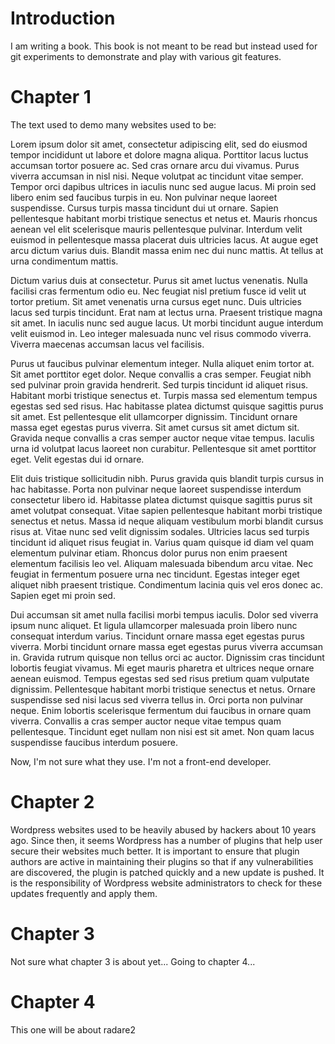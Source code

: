# Introduction

I am writing a book. This book is not meant to be read but instead used for git experiments to demonstrate and play with various git features.

# Chapter 1

The text used to demo many websites used to be:


Lorem ipsum dolor sit amet, consectetur adipiscing elit, sed do eiusmod tempor incididunt ut labore et dolore magna aliqua. Porttitor lacus luctus accumsan tortor posuere ac. Sed cras ornare arcu dui vivamus. Purus viverra accumsan in nisl nisi. Neque volutpat ac tincidunt vitae semper. Tempor orci dapibus ultrices in iaculis nunc sed augue lacus. Mi proin sed libero enim sed faucibus turpis in eu. Non pulvinar neque laoreet suspendisse. Cursus turpis massa tincidunt dui ut ornare. Sapien pellentesque habitant morbi tristique senectus et netus et. Mauris rhoncus aenean vel elit scelerisque mauris pellentesque pulvinar. Interdum velit euismod in pellentesque massa placerat duis ultricies lacus. At augue eget arcu dictum varius duis. Blandit massa enim nec dui nunc mattis. At tellus at urna condimentum mattis.

Dictum varius duis at consectetur. Purus sit amet luctus venenatis. Nulla facilisi cras fermentum odio eu. Nec feugiat nisl pretium fusce id velit ut tortor pretium. Sit amet venenatis urna cursus eget nunc. Duis ultricies lacus sed turpis tincidunt. Erat nam at lectus urna. Praesent tristique magna sit amet. In iaculis nunc sed augue lacus. Ut morbi tincidunt augue interdum velit euismod in. Leo integer malesuada nunc vel risus commodo viverra. Viverra maecenas accumsan lacus vel facilisis.

Purus ut faucibus pulvinar elementum integer. Nulla aliquet enim tortor at. Sit amet porttitor eget dolor. Neque convallis a cras semper. Feugiat nibh sed pulvinar proin gravida hendrerit. Sed turpis tincidunt id aliquet risus. Habitant morbi tristique senectus et. Turpis massa sed elementum tempus egestas sed sed risus. Hac habitasse platea dictumst quisque sagittis purus sit amet. Est pellentesque elit ullamcorper dignissim. Tincidunt ornare massa eget egestas purus viverra. Sit amet cursus sit amet dictum sit. Gravida neque convallis a cras semper auctor neque vitae tempus. Iaculis urna id volutpat lacus laoreet non curabitur. Pellentesque sit amet porttitor eget. Velit egestas dui id ornare.

Elit duis tristique sollicitudin nibh. Purus gravida quis blandit turpis cursus in hac habitasse. Porta non pulvinar neque laoreet suspendisse interdum consectetur libero id. Habitasse platea dictumst quisque sagittis purus sit amet volutpat consequat. Vitae sapien pellentesque habitant morbi tristique senectus et netus. Massa id neque aliquam vestibulum morbi blandit cursus risus at. Vitae nunc sed velit dignissim sodales. Ultricies lacus sed turpis tincidunt id aliquet risus feugiat in. Varius quam quisque id diam vel quam elementum pulvinar etiam. Rhoncus dolor purus non enim praesent elementum facilisis leo vel. Aliquam malesuada bibendum arcu vitae. Nec feugiat in fermentum posuere urna nec tincidunt. Egestas integer eget aliquet nibh praesent tristique. Condimentum lacinia quis vel eros donec ac. Sapien eget mi proin sed.

Dui accumsan sit amet nulla facilisi morbi tempus iaculis. Dolor sed viverra ipsum nunc aliquet. Et ligula ullamcorper malesuada proin libero nunc consequat interdum varius. Tincidunt ornare massa eget egestas purus viverra. Morbi tincidunt ornare massa eget egestas purus viverra accumsan in. Gravida rutrum quisque non tellus orci ac auctor. Dignissim cras tincidunt lobortis feugiat vivamus. Mi eget mauris pharetra et ultrices neque ornare aenean euismod. Tempus egestas sed sed risus pretium quam vulputate dignissim. Pellentesque habitant morbi tristique senectus et netus. Ornare suspendisse sed nisi lacus sed viverra tellus in. Orci porta non pulvinar neque. Enim lobortis scelerisque fermentum dui faucibus in ornare quam viverra. Convallis a cras semper auctor neque vitae tempus quam pellentesque. Tincidunt eget nullam non nisi est sit amet. Non quam lacus suspendisse faucibus interdum posuere.

Now, I'm not sure what they use. I'm not a front-end developer.

# Chapter 2

Wordpress websites used to be heavily abused by hackers about 10 years ago. Since then, it seems Wordpress has a number of plugins that help user secure their websites much better. It is important to ensure that plugin authors are active in maintaining their plugins so that if any vulnerabilities are discovered, the plugin is patched quickly and a new update is pushed. It is the responsibility of Wordpress website administrators to check for these updates frequently and apply them.

# Chapter 3

Not sure what chapter 3 is about yet... Going to chapter 4...

# Chapter 4

This one will be about radare2

